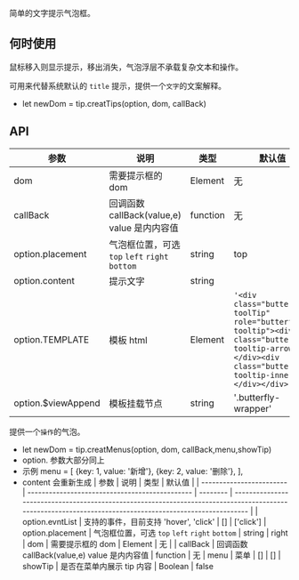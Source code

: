 简单的文字提示气泡框。

## 何时使用

鼠标移入则显示提示，移出消失，气泡浮层不承载复杂文本和操作。

可用来代替系统默认的 `title` 提示，提供一个`文字`的文案解释。

- let newDom = tip.creatTips(option, dom, callBack)

## API

| 参数                | 说明                                           | 类型     | 默认值                                                                                                                                                   |
| ------------------- | ---------------------------------------------- | -------- | -------------------------------------------------------------------------------------------------------------------------------------------------------- |
| dom                 | 需要提示框的 dom                               | Element  | 无                                                                                                                                                       |
| callBack            | 回调函数 callBack(value,e) value 是内内容值    | function | 无                                                                                                                                                       |
| option.placement    | 气泡框位置，可选 `top` `left` `right` `bottom` | string   | top                                                                                                                                                      |
| option.content      | 提示文字                                       | string   |                                                                                                                                                          | Element | 无 |
| option.TEMPLATE     | 模板 html                                      | Element  | `'<div class="butterfly-toolTip" role="butterfly-tooltip"><div class="butterfly-tooltip-arrow"></div><div class="butterfly-tooltip-inner"></div></div>'` |
| option.\$viewAppend | 模板挂载节点                                   | string   | '.butterfly-wrapper'                                                                                                                                     |

提供一个`操作`的气泡。

- let newDom = tip.creatMenus(option, dom, callBack,menu,showTip)
- option. 参数大部分同上
- 示例 menu = [
  {key: 1, value: '新增'},
  {key: 2, value: '删除'},
  ],
- content 会重新生成
  | 参数 | 说明 | 类型 | 默认值 |
  | ------------------------ | ---------------------------------------------- | -------- | -------------------------------------------------------------------------------------------------------------------------------------------------------- |
  | option.evntList | 支持的事件，目前支持 'hover', 'click' | [] | ['click']
  | option.placement | 气泡框位置，可选 `top` `left` `right` `bottom` | string | right
  | dom | 需要提示框的 dom | Element | 无 |
  | callBack | 回调函数 callBack(value,e) value 是内内容值 | function | 无
  | menu | 菜单 | [] | []
  | showTip | 是否在菜单内展示 tip 内容 | Boolean | false

